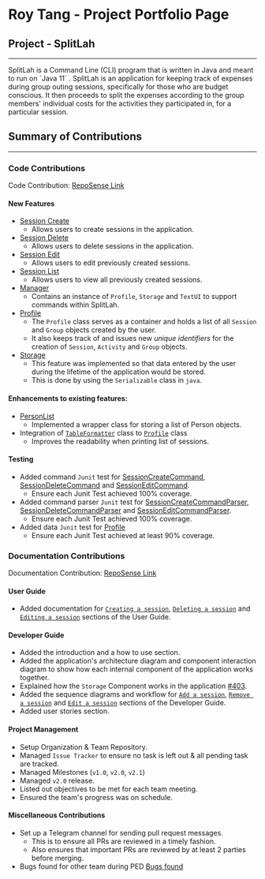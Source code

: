 # Roy Tang - Project Portfolio Page

## Project - SplitLah
<hr>
SplitLah is a Command Line (CLI) program that is written in Java and meant to run on `Java 11` . SplitLah is an 
application for keeping track of expenses during group outing sessions, specifically for those 
who are budget conscious. It then proceeds to split the expenses according to the group members' individual costs for 
the activities they participated in, for a particular session.


## Summary of Contributions
<hr>

### Code Contributions
Code Contribution: [RepoSense Link](https://nus-cs2113-ay2122s2.github.io/tp-dashboard/?search=&sort=totalCommits%20dsc&sortWithin=title&timeframe=commit&mergegroup=&groupSelect=groupByRepos&breakdown=true&checkedFileTypes=docs~functional-code~test-code~other&since=2022-02-18&tabOpen=true&tabType=authorship&tabAuthor=froststein&tabRepo=AY2122S2-CS2113T-T10-1%2Ftp%5Bmaster%5D&authorshipIsMergeGroup=false&authorshipFileTypes=functional-code~test-code~other&authorshipIsBinaryFileTypeChecked=false)
#### New Features
* [Session Create](https://github.com/AY2122S2-CS2113T-T10-1/tp/blob/master/src/main/java/seedu/splitlah/command/SessionCreateCommand.java)
  * Allows users to create sessions in the application.
* [Session Delete](https://github.com/AY2122S2-CS2113T-T10-1/tp/blob/master/src/main/java/seedu/splitlah/command/SessionDeleteCommand.java)
  * Allows users to delete sessions in the application.
* [Session Edit](https://github.com/AY2122S2-CS2113T-T10-1/tp/blob/master/src/main/java/seedu/splitlah/command/SessionEditCommand.java) 
  * Allows users to edit previously created sessions.
* [Session List](https://github.com/AY2122S2-CS2113T-T10-1/tp/blob/master/src/main/java/seedu/splitlah/command/SessionListCommand.java)
  * Allows users to view all previously created sessions.
* [Manager](https://github.com/AY2122S2-CS2113T-T10-1/tp/blob/master/src/main/java/seedu/splitlah/data/Manager.java)
  * Contains an instance of `Profile`, `Storage` and `TextUI` to support commands within SplitLah.
* [Profile](https://github.com/AY2122S2-CS2113T-T10-1/tp/blob/master/src/main/java/seedu/splitlah/data/Profile.java)
  * The `Profile` class serves as a container and holds a list of all `Session` and `Group` objects created by the user.
  * It also keeps track of and issues new _unique identifiers_ for the creation of `Session`, `Activity` and `Group` objects.
* [Storage](https://github.com/AY2122S2-CS2113T-T10-1/tp/blob/master/src/main/java/seedu/splitlah/storage/Storage.java)
  * This feature was implemented so that data entered by the user during the lifetime of the application would be stored.
  * This is done by using the `Serializable` class in `java`.

#### Enhancements to existing features:
* [PersonList](https://github.com/AY2122S2-CS2113T-T10-1/tp/blob/master/src/main/java/seedu/splitlah/data/PersonList.java)
  * Implemented a wrapper class for storing a list of Person objects.
* Integration of [`TableFormatter`](https://github.com/AY2122S2-CS2113T-T10-1/tp/blob/master/src/main/java/seedu/splitlah/ui/TableFormatter.java) class to
  [`Profile`](https://github.com/AY2122S2-CS2113T-T10-1/tp/blob/master/src/main/java/seedu/splitlah/data/Profile.java) class
  * Improves the readability when printing list of sessions.

#### Testing
* Added command `Junit` test for 
  [SessionCreateCommand](https://github.com/AY2122S2-CS2113T-T10-1/tp/blob/master/src/test/java/seedu/splitlah/command/SessionCreateCommandTest.java), 
[SessionDeleteCommand](https://github.com/AY2122S2-CS2113T-T10-1/tp/blob/master/src/test/java/seedu/splitlah/command/SessionDeleteCommandTest.java) and 
[SessionEditCommand](https://github.com/AY2122S2-CS2113T-T10-1/tp/blob/master/src/test/java/seedu/splitlah/command/SessionEditCommandTest.java).
  * Ensure each Junit Test achieved 100% coverage.
* Added command parser `Junit` test for
  [SessionCreateCommandParser](https://github.com/AY2122S2-CS2113T-T10-1/tp/blob/master/src/test/java/seedu/splitlah/parser/commandparser/SessionCreateCommandParserTest.java),
  [SessionDeleteCommandParser](https://github.com/AY2122S2-CS2113T-T10-1/tp/blob/master/src/test/java/seedu/splitlah/parser/commandparser/SessionDeleteCommandParserTest.java) and
  [SessionEditCommandParser](https://github.com/AY2122S2-CS2113T-T10-1/tp/blob/master/src/test/java/seedu/splitlah/parser/commandparser/SessionEditCommandParserTest.java).
  * Ensure each Junit Test achieved 100% coverage.
* Added data `Junit` test for 
  [Profile](https://github.com/AY2122S2-CS2113T-T10-1/tp/blob/master/src/test/java/seedu/splitlah/data/Profile.java)
  * Ensure each Junit Test achieved at least 90% coverage.
### Documentation Contributions
Documentation Contribution: [RepoSense Link](https://nus-cs2113-ay2122s2.github.io/tp-dashboard/?search=&sort=totalCommits%20dsc&sortWithin=title&timeframe=commit&mergegroup=&groupSelect=groupByRepos&breakdown=true&checkedFileTypes=docs~functional-code~test-code~other&since=2022-02-18&tabOpen=true&tabType=authorship&tabAuthor=froststein&tabRepo=AY2122S2-CS2113T-T10-1%2Ftp%5Bmaster%5D&authorshipIsMergeGroup=false&authorshipFileTypes=docs&authorshipIsBinaryFileTypeChecked=false)
#### User Guide
* Added documentation for [`Creating a session`](https://ay2122s2-cs2113t-t10-1.github.io/tp/UserGuide.html#creating-a-session-session-create),
  [`Deleting a session`](https://ay2122s2-cs2113t-t10-1.github.io/tp/UserGuide.html#deleting-a-session-session-delete) and
  [`Editing a session`](https://ay2122s2-cs2113t-t10-1.github.io/tp/UserGuide.html#editing-a-session-session-edit) sections of the User Guide.

#### Developer Guide
* Added the introduction and a how to use section.
* Added the application's architecture diagram and component interaction diagram to show how each internal component of the application works together.
* Explained how the `Storage` Component works in the application [#403](https://github.com/AY2122S2-CS2113T-T10-1/tp/pull/403/files).
* Added the sequence diagrams and workflow for [`Add a session`](https://ay2122s2-cs2113t-t10-1.github.io/tp/DeveloperGuide.html#add-a-session),
  [`Remove a session`](https://ay2122s2-cs2113t-t10-1.github.io/tp/DeveloperGuide.html#remove-a-session) and
  [`Edit a session`](https://ay2122s2-cs2113t-t10-1.github.io/tp/DeveloperGuide.html#edit-a-session) sections of the Developer Guide.
* Added user stories section.

#### Project Management
* Setup Organization & Team Repository.
* Managed `Issue Tracker` to ensure no task is left out & all pending task are tracked.
* Managed Milestones (`v1.0`, `v2.0`, `v2.1`)
* Managed `v2.0` release.
* Listed out objectives to be met for each team meeting.
* Ensured the team's progress was on schedule.

#### Miscellaneous Contributions
* Set up a Telegram channel for sending pull request messages.
    * This is to ensure all PRs are reviewed in a timely fashion.
    * Also ensures that important PRs are reviewed by at least 2 parties before merging.
* Bugs found for other team during PED [Bugs found](https://github.com/froststein/ped/issues)
